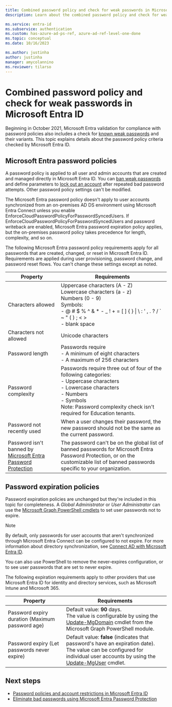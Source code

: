 ```yaml
---
title: Combined password policy and check for weak passwords in Microsoft Entra ID
description: Learn about the combined password policy and check for weak passwords in Microsoft Entra ID

ms.service: entra-id
ms.subservice: authentication
ms.custom: has-azure-ad-ps-ref, azure-ad-ref-level-one-done
ms.topic: conceptual
ms.date: 10/16/2023

ms.author: justinha
author: justinha
manager: amycolannino
ms.reviewer: tilarso
---
```

# Combined password policy and check for weak passwords in Microsoft Entra ID

Beginning in October 2021, Microsoft Entra validation for compliance with password policies also includes a check for [known weak passwords](concept-password-ban-bad.md) and their variants. 
This topic explains details about the password policy criteria checked by Microsoft Entra ID. 

<a name='azure-ad-password-policies'></a>

## Microsoft Entra password policies

A password policy is applied to all user and admin accounts that are created and managed directly in Microsoft Entra ID. You can [ban weak passwords](concept-password-ban-bad.md) and define parameters to [lock out an account](howto-password-smart-lockout.md) after repeated bad password attempts. Other password policy settings can't be modified.

The Microsoft Entra password policy doesn't apply to user accounts synchronized from an on-premises AD DS environment using Microsoft Entra Connect unless you enable EnforceCloudPasswordPolicyForPasswordSyncedUsers. If EnforceCloudPasswordPolicyForPasswordSyncedUsers and password writeback are enabled, Microsoft Entra password expiration policy applies, but the on-premises password policy takes precedence for length, complexity, and so on.

The following Microsoft Entra password policy requirements apply for all passwords that are created, changed, or reset in Microsoft Entra ID. Requirements are applied during user provisioning, password change, and password reset flows. You can't change these settings except as noted.

| Property | Requirements |
| --- | --- |
| Characters allowed |Uppercase characters (A - Z)<br>Lowercase characters (a - z)<br>Numbers (0 - 9)<br>Symbols:<br>- @ # $ % ^ & * - _ ! + = [ ] { } &#124; \ : ' , . ? / \` ~ " ( ) ; < ><br>- blank space |
| Characters not allowed | Unicode characters |
| Password length |Passwords require<br>- A minimum of eight characters<br>- A maximum of 256 characters</li> |
| Password complexity |Passwords require three out of four of the following categories:<br>- Uppercase characters<br>- Lowercase characters<br>- Numbers <br>- Symbols<br> Note: Password complexity check isn't required for Education tenants. |
| Password not recently used | When a user changes their password, the new password should not be the same as the current password. |
| Password isn't banned by [Microsoft Entra Password Protection](concept-password-ban-bad.md) | The password can't be on the global list of banned passwords for Microsoft Entra Password Protection, or on the customizable list of banned passwords specific to your organization. |

## Password expiration policies

Password expiration policies are unchanged but they're included in this topic for completeness. A *Global Administrator* or *User Administrator* can use the [Microsoft Graph PowerShell cmdlets](/powershell/microsoftgraph/) to set user passwords not to expire.

> [!NOTE]
> By default, only passwords for user accounts that aren't synchronized through Microsoft Entra Connect can be configured to not expire. For more information about directory synchronization, see [Connect AD with Microsoft Entra ID](~/identity/hybrid/connect/how-to-connect-password-hash-synchronization.md#password-expiration-policy).

You can also use PowerShell to remove the never-expires configuration, or to see user passwords that are set to never expire.

The following expiration requirements apply to other providers that use Microsoft Entra ID for identity and directory services, such as Microsoft Intune and Microsoft 365. 

| Property | Requirements |
| --- | --- |
| Password expiry duration (Maximum password age) |Default value: **90** days.<br>The value is configurable by using the [Update-MgDomain](/powershell/module/microsoft.graph.identity.directorymanagement/update-mgdomain) cmdlet from the Microsoft Graph PowerShell module. |
| Password expiry (Let passwords never expire) |Default value: **false** (indicates that password's have an expiration date).<br>The value can be configured for individual user accounts by using the [Update-MgUser](/powershell/module/microsoft.graph.users/update-mguser) cmdlet.|

## Next steps

- [Password policies and account restrictions in Microsoft Entra ID](concept-sspr-policy.md)
- [Eliminate bad passwords using Microsoft Entra Password Protection](concept-password-ban-bad.md)
